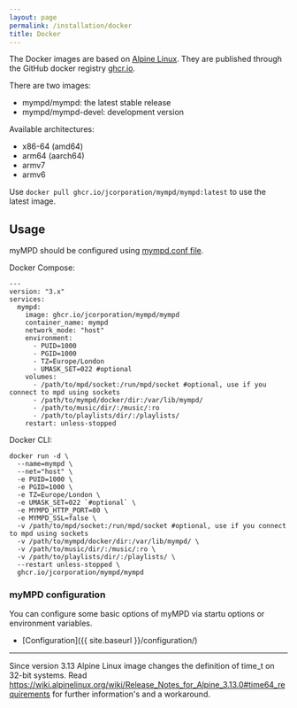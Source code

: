 ```yaml
---
layout: page
permalink: /installation/docker
title: Docker
---
```


The Docker images are based on [Alpine Linux](https://alpinelinux.org). They are published through the GitHub docker registry [ghcr.io](https://github.com/jcorporation?tab=packages).

There are two images:
- mympd/mympd: the latest stable release
- mympd/mympd-devel: development version

Available architectures:
- x86-64 (amd64)
- arm64 (aarch64)
- armv7
- armv6

Use ``docker pull ghcr.io/jcorporation/mympd/mympd:latest`` to use the latest image.

## Usage
myMPD should be configured using [mympd.conf file](https://github.com/jcorporation/myMPD/wiki/Configuration).

Docker Compose: 
```
---
version: "3.x"
services:
  mympd:
    image: ghcr.io/jcorporation/mympd/mympd
    container_name: mympd
    network_mode: "host"
    environment:
      - PUID=1000
      - PGID=1000
      - TZ=Europe/London
      - UMASK_SET=022 #optional
    volumes:
      - /path/to/mpd/socket:/run/mpd/socket #optional, use if you connect to mpd using sockets
      - /path/to/mympd/docker/dir:/var/lib/mympd/
      - /path/to/music/dir/:/music/:ro
      - /path/to/playlists/dir/:/playlists/
    restart: unless-stopped
```

Docker CLI:
```
docker run -d \
  --name=mympd \
  --net="host" \
  -e PUID=1000 \
  -e PGID=1000 \
  -e TZ=Europe/London \
  -e UMASK_SET=022 `#optional` \
  -e MYMPD_HTTP_PORT=80 \
  -e MYMPD_SSL=false \
  -v /path/to/mpd/socket:/run/mpd/socket #optional, use if you connect to mpd using sockets
  -v /path/to/mympd/docker/dir:/var/lib/mympd/ \
  -v /path/to/music/dir/:/music/:ro \
  -v /path/to/playlists/dir/:/playlists/ \
  --restart unless-stopped \
  ghcr.io/jcorporation/mympd/mympd
```

### myMPD configuration

You can configure some basic options of myMPD via startu options or environment variables.

- [Configuration]({{ site.baseurl }}/configuration/)

***

Since version 3.13 Alpine Linux image changes the definition of time_t on 32-bit systems. Read https://wiki.alpinelinux.org/wiki/Release_Notes_for_Alpine_3.13.0#time64_requirements for further information's and a workaround.

